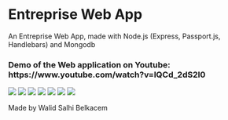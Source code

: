 # Entreprise Web App
An Entreprise Web App, made with Node.js (Express, Passport.js, Handlebars) and Mongodb
<h3> Demo of the Web application on Youtube: https://www.youtube.com/watch?v=lQCd_2dS2I0</h3>


<img src="https://media-exp1.licdn.com/dms/image/C4E22AQGvHltnOFQpAg/feedshare-shrink_1280-alternative/0/1605451209647?e=1613001600&v=beta&t=YS0rsVbx_7RezFocSiVixclfD86RXeTdREFpnICNCkM">

<img src="https://media-exp1.licdn.com/dms/image/C4E22AQEKfrMvSW7hgA/feedshare-shrink_1280-alternative/0/1605451210116?e=1613001600&v=beta&t=WIc8Bg1kWlJ24BLtaTEh8Y0STXFyRj0F2Up8TL72CSI">

<img src="https://media-exp1.licdn.com/dms/image/C4E22AQHTP1-ZgeoZ0w/feedshare-shrink_1280-alternative/0/1605451209961?e=1613001600&v=beta&t=Ban_Tpb3rcPZJcTMoYmLAv6zxmJEsRZYhert919w8Kg">

<img src="https://media-exp1.licdn.com/dms/image/C4E22AQFI8bCPn1isBA/feedshare-shrink_1280-alternative/0/1605451212931?e=1613001600&v=beta&t=d_3VEnBwGKm6n7HUhQSFweMgw1xriJbZACqyBLDt4tI">

<img src="https://media-exp1.licdn.com/dms/image/C4E22AQH4WWbekJT3vA/feedshare-shrink_1280-alternative/0/1605451210080?e=1613001600&v=beta&t=wPkEGll0Yl5E_sFZmzkllH42_QA53gDJCUrju9nWxxc">


<img src="https://media-exp1.licdn.com/dms/image/C4E22AQEXhKAm3R9IEw/feedshare-shrink_1280-alternative/0/1605451209993?e=1613001600&v=beta&t=P_Qjm8Zn1ZZGcEujhLN_GLWnZruC809Bya5A3hYWCfs">

<img src="https://media-exp1.licdn.com/dms/image/C4E22AQG5y2L4ugjaOw/feedshare-shrink_1280-alternative/0/1605451209884?e=1613001600&v=beta&t=HNfHnYkX1WlMAVRNDPcvDG50bGcp7skTvel5_mzCni4">

Made by Walid Salhi Belkacem



